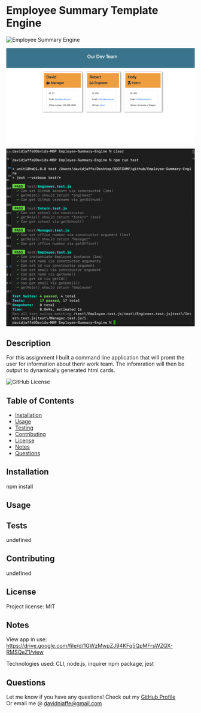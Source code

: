 # Employee Summary Template Engine

![Employee Summary Engine](./Assets/App%20running.gif)

![Employee Summary Engine](./Assets/Team%20homepage.png)

![Employee Summary Engine](./Assets/passing%20all%20unit%20tests.png)

## Description 

For this assignment I built a command line application that will promt the user for information about therir work team. The infomration will then be output to dynamically generated html cards.
                
![GitHub License](https://img.shields.io/badge/license-MIT-green.svg)

## Table of Contents
                                           
* [Installation](#installation)
* [Usage](#usage)
* [Testing](#tests)
* [Contributing](#contributing)
* [License](#license)
* [Notes](#notes)
* [Questions](#questions)
                    
## Installation
                      
npm install
                     
## Usage 
                      


## Tests
                      
undefined

## Contributing
                      
undefined
                    
## License
                      
Project license: MIT

## Notes
View app in use:
https://drive.google.com/file/d/1GWzMwpZJ94KFq5QpMFrsWZQX-RMSQeZ1/view

Technologies used: CLI, node.js, inquirer npm package, jest
                                                        
## Questions
Let me know if you have any questions! Check out my [GitHub Profile](https://github.com/davidnjaffe)                 
Or email me @ <davidnjaffe@gmail.com>
                      
